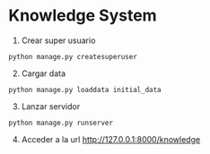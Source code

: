 # Knowledge System
1. Crear super usuario

`
python manage.py createsuperuser
`

2. Cargar data 

`
python manage.py loaddata initial_data
`

3. Lanzar servidor

`
python manage.py runserver
`

4. Acceder a la url http://127.0.0.1:8000/knowledge


